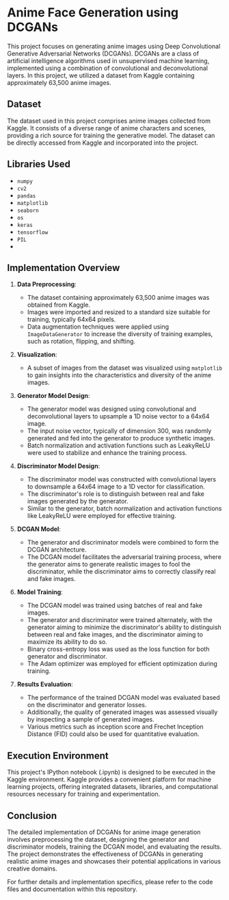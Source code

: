 # Anime Face Generation using DCGANs

This project focuses on generating anime images using Deep Convolutional Generative Adversarial Networks (DCGANs). DCGANs are a class of artificial intelligence algorithms used in unsupervised machine learning, implemented using a combination of convolutional and deconvolutional layers. In this project, we utilized a dataset from Kaggle containing approximately 63,500 anime images.

## Dataset

The dataset used in this project comprises anime images collected from Kaggle. It consists of a diverse range of anime characters and scenes, providing a rich source for training the generative model. The dataset can be directly accessed from Kaggle and incorporated into the project.

## Libraries Used

- `numpy`
- `cv2`
- `pandas`
- `matplotlib`
- `seaborn`
- `os`
- `keras`
- `tensorflow`
- `PIL`
- 
## Implementation Overview

1. **Data Preprocessing**:
    - The dataset containing approximately 63,500 anime images was obtained from Kaggle.
    - Images were imported and resized to a standard size suitable for training, typically 64x64 pixels.
    - Data augmentation techniques were applied using `ImageDataGenerator` to increase the diversity of training examples, such as rotation, flipping, and shifting.

2. **Visualization**:
    - A subset of images from the dataset was visualized using `matplotlib` to gain insights into the characteristics and diversity of the anime images.

3. **Generator Model Design**:
    - The generator model was designed using convolutional and deconvolutional layers to upsample a 1D noise vector to a 64x64 image.
    - The input noise vector, typically of dimension 300, was randomly generated and fed into the generator to produce synthetic images.
    - Batch normalization and activation functions such as LeakyReLU were used to stabilize and enhance the training process.

4. **Discriminator Model Design**:
    - The discriminator model was constructed with convolutional layers to downsample a 64x64 image to a 1D vector for classification.
    - The discriminator's role is to distinguish between real and fake images generated by the generator.
    - Similar to the generator, batch normalization and activation functions like LeakyReLU were employed for effective training.

5. **DCGAN Model**:
    - The generator and discriminator models were combined to form the DCGAN architecture.
    - The DCGAN model facilitates the adversarial training process, where the generator aims to generate realistic images to fool the discriminator, while the discriminator aims to correctly classify real and fake images.

6. **Model Training**:
    - The DCGAN model was trained using batches of real and fake images.
    - The generator and discriminator were trained alternately, with the generator aiming to minimize the discriminator's ability to distinguish between real and fake images, and the discriminator aiming to maximize its ability to do so.
    - Binary cross-entropy loss was used as the loss function for both generator and discriminator.
    - The Adam optimizer was employed for efficient optimization during training.

7. **Results Evaluation**:
    - The performance of the trained DCGAN model was evaluated based on the discriminator and generator losses.
    - Additionally, the quality of generated images was assessed visually by inspecting a sample of generated images.
    - Various metrics such as inception score and Frechet Inception Distance (FID) could also be used for quantitative evaluation.

## Execution Environment

This project's IPython notebook (.ipynb) is designed to be executed in the Kaggle environment. Kaggle provides a convenient platform for machine learning projects, offering integrated datasets, libraries, and computational resources necessary for training and experimentation.

## Conclusion

The detailed implementation of DCGANs for anime image generation involves preprocessing the dataset, designing the generator and discriminator models, training the DCGAN model, and evaluating the results. The project demonstrates the effectiveness of DCGANs in generating realistic anime images and showcases their potential applications in various creative domains.

For further details and implementation specifics, please refer to the code files and documentation within this repository.
